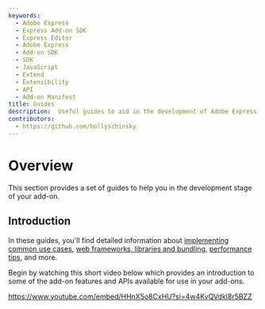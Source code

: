 ```yaml
---
keywords:
  - Adobe Express
  - Express Add-on SDK
  - Express Editor
  - Adobe Express
  - Add-on SDK
  - SDK
  - JavaScript
  - Extend
  - Extensibility
  - API
  - Add-on Manifest
title: Guides
description:  Useful guides to aid in the development of Adobe Express add-ons, including common use case examples, CORS handling and other development-related resources. 
contributors:
  - https://github.com/hollyschinsky
---
```


# Overview

This section provides a set of guides to help you in the development stage of your add-on.

## Introduction

In these guides, you'll find detailed information about [implementing common use cases](./use-cases.md), [web frameworks, libraries and bundling](./frameworks-libraries-bundling.md), [performance tips](./performance.md), and more.

Begin by watching this short video below which provides an introduction to some of the add-on features and APIs available for use in your add-ons.

<Embed slots="video" />

https://www.youtube.com/embed/HHnX5o8CxHU?si=4w4KvQVdkl8r5BZZ

